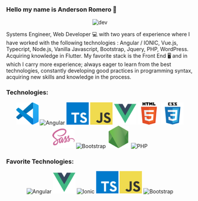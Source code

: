 ### Hello my name is Anderson Romero 👋

<p align="center">
 <img alt="dev" width="400px" src="https://anderson-romero-web.web.app/assets/img/gray-laptop-computer-showing-html-codes-in-shallow-focus-160107-scaled.jpg" />
</p>


Systems Engineer, Web Developer 💻 with two years of experience where I have worked with the following technologies : Angular / IONIC, Vue.js, Typecript, Node.js, Vanilla Javascript, Bootstrap, Jquery, PHP, WordPress. Acquiring knowledge in Flutter. My favorite stack is the Front End 🖥️ and in which I carry more experience; always eager to learn from the best technologies, constantly developing good practices in programming syntax, acquiring new skills and knowledge in the process.


### Technologies:

<p align="center">
  <img alt="Visual Studio Code" width="60px" src="https://raw.githubusercontent.com/github/explore/80688e429a7d4ef2fca1e82350fe8e3517d3494d/topics/visual-studio-code/visual-studio-code.png" />
<img alt="Angular" width="70px" src="https://anderson-romero-web.web.app/assets/img/skills/angular.png" />
<img alt="TypeScript" width="60px" src="https://github.com/EdixonAlberto/EdixonAlberto/blob/master/images/skills/typescript.png" />
<img alt="JavaScript" width="60px" src="https://raw.githubusercontent.com/github/explore/80688e429a7d4ef2fca1e82350fe8e3517d3494d/topics/javascript/javascript.png" />
<img alt="Vue.js" width="60px" src="https://github.com/EdixonAlberto/EdixonAlberto/raw/master/images/skills/vue.png" />
<img alt="HTML5" width="60px" src="https://raw.githubusercontent.com/github/explore/80688e429a7d4ef2fca1e82350fe8e3517d3494d/topics/html/html.png" />
<img alt="CSS3" width="60px" src="https://raw.githubusercontent.com/github/explore/80688e429a7d4ef2fca1e82350fe8e3517d3494d/topics/css/css.png" />
<img alt="Sass" width="60px" src="https://raw.githubusercontent.com/github/explore/80688e429a7d4ef2fca1e82350fe8e3517d3494d/topics/sass/sass.png" />
<img alt="Bootstrap" width="60px" src="https://raw.githubusercontent.com/jmnote/z-icons/master/svg/bootstrap.svg" />
<img alt="Node.js" width="60px" src="https://raw.githubusercontent.com/github/explore/80688e429a7d4ef2fca1e82350fe8e3517d3494d/topics/nodejs/nodejs.png" />
<img alt="PHP" width="120px" src="https://raw.githubusercontent.com/jmnote/z-icons/master/svg/php.svg" />
</p>




### Favorite Technologies:

<p align="center">
<img  alt="Angular" width="70px" src="https://anderson-romero-web.web.app/assets/img/skills/angular.png" />
 <img alt="Vue.js" width="60px" src="https://github.com/EdixonAlberto/EdixonAlberto/raw/master/images/skills/vue.png" />
 <img alt="Ionic" width="60px" src="https://anderson-romero-web.web.app/assets/img/skills/ionic.png" />
<img  alt="TypeScript" width="60px" src="https://github.com/EdixonAlberto/EdixonAlberto/blob/master/images/skills/typescript.png" />
<img  alt="JavaScript" width="60px" src="https://raw.githubusercontent.com/github/explore/80688e429a7d4ef2fca1e82350fe8e3517d3494d/topics/javascript/javascript.png" />
<img  alt="Bootstrap" width="60px" src="https://raw.githubusercontent.com/jmnote/z-icons/master/svg/bootstrap.svg" />

</p>


<!-- <img align="left" alt="MongoDB" width="60px" src="https://raw.githubusercontent.com/github/explore/80688e429a7d4ef2fca1e82350fe8e3517d3494d/topics/mongodb/mongodb.png" />
<img align="left" alt="Git" width="60px" src="https://raw.githubusercontent.com/github/explore/80688e429a7d4ef2fca1e82350fe8e3517d3494d/topics/git/git.png" />
<img align="left" alt="GitHub" width="60px" src="https://raw.githubusercontent.com/github/explore/78df643247d429f6cc873026c0622819ad797942/topics/github/github.png" />
<img align="left" alt="Terminal" width="60px" src="https://raw.githubusercontent.com/github/explore/80688e429a7d4ef2fca1e82350fe8e3517d3494d/topics/terminal/terminal.png" />
 -->
<br />
<br />

<!--
**andersonar12/andersonar12** is a ✨ _special_ ✨ repository because its `README.md` (this file) appears on your GitHub profile.

Here are some ideas to get you started:

- 🔭 I’m currently working on ...
- 🌱 I’m currently learning ...
- 👯 I’m looking to collaborate on ...
- 🤔 I’m looking for help with ...
- 💬 Ask me about ...
- 📫 How to reach me: ...
- 😄 Pronouns: ...
- ⚡ Fun fact: ...
-->
